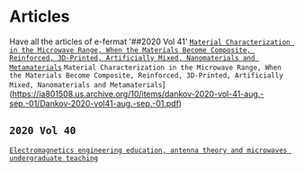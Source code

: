 # Articles
Have all the articles of e-fermat
'##2020 Vol 41'
[`Material Characterization in the Microwave Range, When the Materials Become Composite, Reinforced, 3D-Printed, Artificially Mixed, Nanomaterials and Metamaterials`](https://archive.org/details/dankov-2020-vol-41-aug.-sep.-01)
`Material Characterization in the Microwave Range, When the Materials Become Composite, Reinforced, 3D-Printed, Artificially Mixed, Nanomaterials and Metamaterials`](https://ia801508.us.archive.org/10/items/dankov-2020-vol-41-aug.-sep.-01/Dankov-2020-vol41-aug.-sep.-01.pdf)
## `2020 Vol 40`
[`Electromagnetics engineering education, antenna theory and microwaves undergraduate teaching`](https://archive.org/details/article-40)
